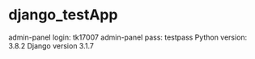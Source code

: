 # django_testApp
admin-panel login: tk17007
admin-panel pass: testpass
Python version: 3.8.2
Django version 3.1.7
